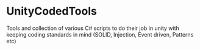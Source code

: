# UnityCodedTools
Tools and collection of various C# scripts to do their job in unity with keeping coding standards in mind (SOLID, Injection, Event driven, Patterns etc)

